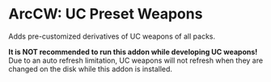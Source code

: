 # ArcCW: UC Preset Weapons
Adds pre-customized derivatives of UC weapons of all packs.

**It is NOT recommended to run this addon while developing UC weapons!** Due to an auto refresh limitation, UC weapons will not refresh when they are changed on the disk while this addon is installed.